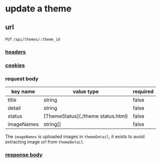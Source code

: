 # update a theme

## url

`PUT` `/api/themes/:theme_id`

### [headers](../request/headers.html)

### [cookies](../request/cookies.html)

### request body

key name | value type | required
--- | --- | ---
title | string | false
detail | string | false
status | [ThemeStatus](./theme status.html) | false
imageNames | string[] | false

The `imageNames` is uploaded images in `themeDetail`, it exists to avoid extracting image url from `themeDetail`.

### [response body](../response.html)
